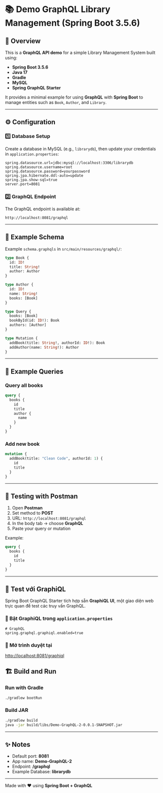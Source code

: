 # 📚 Demo GraphQL Library Management (Spring Boot 3.5.6)

## 🚀 Overview
This is a **GraphQL API demo** for a simple Library Management System built using:
- **Spring Boot 3.5.6**
- **Java 17**
- **Gradle**
- **MySQL**
- **Spring GraphQL Starter**

It provides a minimal example for using **GraphQL** with **Spring Boot** to manage entities such as `Book`, `Author`, and `Library`.

---

## ⚙️ Configuration

### 1️⃣ Database Setup
Create a database in MySQL (e.g., `librarydb`), then update your credentials in `application.properties`:

```properties
spring.datasource.url=jdbc:mysql://localhost:3306/librarydb
spring.datasource.username=root
spring.datasource.password=yourpassword
spring.jpa.hibernate.ddl-auto=update
spring.jpa.show-sql=true
server.port=8081
```

### 2️⃣ GraphQL Endpoint
The GraphQL endpoint is available at:
```
http://localhost:8081/graphql
```

---

## 🧩 Example Schema

Example `schema.graphqls` in `src/main/resources/graphql/`:

```graphql
type Book {
  id: ID!
  title: String!
  author: Author
}

type Author {
  id: ID!
  name: String!
  books: [Book]
}

type Query {
  books: [Book]
  bookById(id: ID!): Book
  authors: [Author]
}

type Mutation {
  addBook(title: String!, authorId: ID!): Book
  addAuthor(name: String!): Author
}
```

---

## 🧠 Example Queries

### Query all books
```graphql
query {
  books {
    id
    title
    author {
      name
    }
  }
}
```

### Add new book
```graphql
mutation {
  addBook(title: "Clean Code", authorId: 1) {
    id
    title
  }
}
```

---

## 🧪 Testing with Postman

1. Open **Postman**
2. Set method to **POST**
3. URL: `http://localhost:8081/graphql`
4. In the body tab → choose **GraphQL**
5. Paste your query or mutation

Example:

```graphql
query {
  books {
    id
    title
  }
}
```

---

## 🧪 Test với GraphiQL

Spring Boot GraphQL Starter tích hợp sẵn **GraphiQL UI**, một giao diện web trực quan để test các truy vấn GraphQL.

### 🔹 Bật GraphiQL trong `application.properties`
```properties
# GraphQL
spring.graphql.graphiql.enabled=true
```

### 🔹 Mở trình duyệt tại
[http://localhost:8081/graphiql](http://localhost:8081/graphiql)

## 🏗️ Build and Run

### Run with Gradle
```bash
./gradlew bootRun
```

### Build JAR
```bash
./gradlew build
java -jar build/libs/Demo-GraphQL-2-0.0.1-SNAPSHOT.jar
```

---

## ✨ Notes
- Default port: **8081**
- App name: **Demo-GraphQL-2**
- Endpoint: **/graphql**
- Example Database: **librarydb**

---

Made with ❤️ using **Spring Boot + GraphQL**
